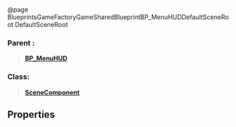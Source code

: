 @page BlueprintsGameFactoryGameSharedBlueprintBP_MenuHUDDefaultSceneRoot DefaultSceneRoot
### Parent :
<b><a href="_blueprints_game_factory_game-shared_blueprint_b_p__menu_h_u_d.html"><blockquote>BP_MenuHUD</blockquote></a></b>
### Class:
<b><a href="_class_script_scene_component.html"><blockquote>SceneComponent</blockquote></a></b>
## Properties
